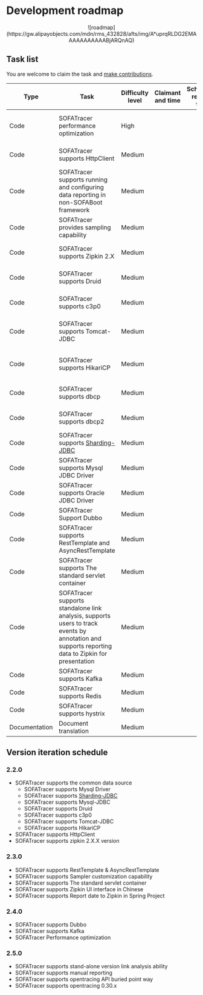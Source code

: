 # Development roadmap

<center>
![roadmap](https://gw.alipayobjects.com/mdn/rms_432828/afts/img/A*uprqRLDG2EMAAAAAAAAAAABjARQnAQ) 
</center>

## Task list

You are welcome to claim the task and [make contributions](https://github.com/alipay/sofa-tracer/blob/master/CONTRIBUTING.md).

| Type | Task | Difficulty level | Claimant and time | Scheduled release time | Scheduled completion time | Progress | Related issue |
| --- | --- | --- | --- | --- | --- | --- | --- |
| Code | SOFATracer performance optimization | High |  |  |  |  | [issue 18](https://github.com/alipay/sofa-tracer/issues/18)and [issue 11]([https://github.com](https://github.com/)/alipay/sofa-tracer/issues/11) |
| Code | SOFATracer supports HttpClient | Medium |  |  |  | Completed, see [HttpClient access documentation](https://yuque.antfin-inc.com/guolei.sgl/ktyzyg/vrsw5h/Usage_Of_HttpClient) | [issue 17](https://github.com/alipay/sofa-tracer/issues/17) |
| Code | SOFATracer supports running and configuring data reporting in non-SOFABoot framework | Medium |  |  |  | Completed,see [SOFATracer work in Spring Project](https://github.com/glmapper/tracer-zipkin-plugin-demo) | [issue 32](https://github.com/alipay/sofa-tracer/issues/32) |
| Code | SOFATracer provides sampling capability | Medium |  |  |  | Completed,see [Use SOFATracer sampling capacity](https://github.com/alipay/sofa-tracer/tree/master/tracer-samples/tracer-sample-with-sampler) | [issue 10](https://github.com/alipay/sofa-tracer/issues/31) |
| Code | SOFATracer supports Zipkin 2.X | Medium |  |  |  | Completed,see [Remotely report data to Zipkin using SOFATrace](https://github.com/alipay/sofa-tracer/tree/master/tracer-samples/tracer-sample-with-zipkin)r | [issue 23](https://github.com/alipay/sofa-tracer/issues/23) |
| Code | SOFATracer supports Druid | Medium |  |  |  | Completed, see [DataSource access documentation](https://yuque.antfin-inc.com/guolei.sgl/ktyzyg/vrsw5h/Usage_Of_Datasource) |  |
| Code | SOFATracer supports c3p0 | Medium |  |  |  | Completed, see [DataSource access documentation](https://yuque.antfin-inc.com/guolei.sgl/ktyzyg/vrsw5h/Usage_Of_Datasource) |  |
| Code | SOFATracer supports Tomcat-JDBC | Medium |  |  |  | Completed, see [DataSource Access Documentation] (./Usage_Of_Datasource) |  |
| Code | SOFATracer supports HikariCP | Medium |  |  |  | Completed, see [DataSource Access Documentation] (./Usage_Of_Datasource) |  |
| Code | SOFATracer supports dbcp | Medium |  |  |  | Completed, see [DataSource access documentation](https://yuque.antfin-inc.com/guolei.sgl/ktyzyg/vrsw5h/Usage_Of_Datasource) |  |
| Code | SOFATracer supports dbcp2 | Medium |  |  |  | Completed, see [DataSource access documentation](https://yuque.antfin-inc.com/guolei.sgl/ktyzyg/vrsw5h/Usage_Of_Datasource) |  |
| Code | SOFATracer supports [Sharding-JDBC](https://github.com/sharding-sphere/sharding-sphere) | Medium |  |  |  |  |  |
| Code | SOFATracer supports Mysql JDBC Driver | Medium |  |  |  |  |  |
| Code | SOFATracer supports Oracle JDBC Driver | Medium |  |  |  |  |  |
| Code | SOFATracer Support Dubbo | Medium |  |  |  |  |  |
| Code | SOFATracer supports RestTemplate and AsyncRestTemplate | Medium |  |  |  | Completed,see [Recording RestTemplate link call data using SOFATracer](https://github.com/alipay/sofa-tracer/tree/master/tracer-samples/tracer-sample-with-resttemplate) |  |
| Code | SOFATracer supports The standard servlet container  | Medium |  |  |  | Completed,see [Support for the standard servlet container (tomcat/jetty, etc.)](https://github.com/alipay/sofa-tracer/tree/master/tracer-samples/tracer-sample-with-springmvc#%E5%AF%B9%E4%BA%8E%E6%A0%87%E5%87%86-servlet-%E5%AE%B9%E5%99%A8%E7%9A%84%E6%94%AF%E6%8C%81-tomcatjetty-%E7%AD%89) |  |
| Code | SOFATracer supports standalone link analysis, supports users to track events by annotation and supports reporting data to Zipkin for presentation | Medium |  |  |  |  |  |
| Code | SOFATracer supports Kafka | Medium |  |  |  |  |  |
| Code | SOFATracer supports Redis | Medium |  |  |  |  |  |
| Code | SOFATracer supports hystrix | Medium |  |  |  |  |  |
| Documentation | Document translation | Medium |  |  |  |  |  |


## Version iteration schedule

### 2.2.0 

* SOFATracer supports the common data source
    * SOFATracer supports Mysql Driver
    * SOFATracer supports [Sharding-JDBC](https://github.com/sharding-sphere/sharding-sphere)
    * SOFATracer supports Mysql-JDBC
    * SOFATracer supports Druid 
    * SOFATracer supports c3p0 
    * SOFATracer supports Tomcat-JDBC
    * SOFATracer supports HikariCP 
* SOFATracer supports HttpClient
* SOFATracer supports zipkin 2.X.X version

### 2.3.0

* SOFATracer supports RestTemplate & AsyncRestTemplate
* SOFATracer supports Sampler customization capability
* SOFATracer supports The standard servlet container
* SOFATracer supports Zipkin UI interface in Chinese
* SOFATracer supports Report date to Zipkin in Spring Project

### 2.4.0

* SOFATracer supports Dubbo
* SOFATracer supports Kafka
* SOFATracer Performance optimization

### 2.5.0

* SOFATracer supports stand-alone version link analysis ability
* SOFATracer supports manual reporting
* SOFATracer supports opentracing API buried point way 
* SOFATracer supports opentracing 0.30.x 
